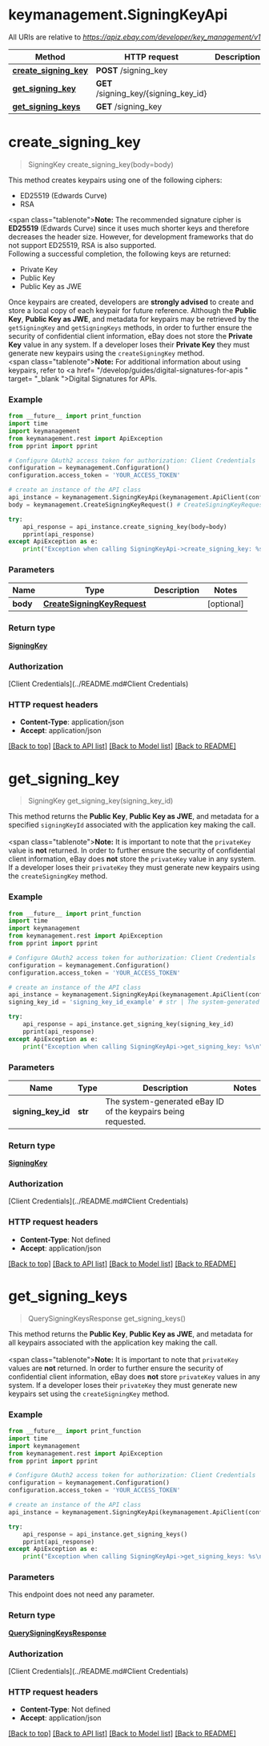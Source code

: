 # keymanagement.SigningKeyApi

All URIs are relative to *https://apiz.ebay.com/developer/key_management/v1*

Method | HTTP request | Description
------------- | ------------- | -------------
[**create_signing_key**](SigningKeyApi.md#create_signing_key) | **POST** /signing_key | 
[**get_signing_key**](SigningKeyApi.md#get_signing_key) | **GET** /signing_key/{signing_key_id} | 
[**get_signing_keys**](SigningKeyApi.md#get_signing_keys) | **GET** /signing_key | 


# **create_signing_key**
> SigningKey create_signing_key(body=body)



This method creates keypairs using one of the following ciphers:<ul><li>ED25519 (Edwards Curve)</li><li>RSA</li></ul><span class=\"tablenote\"><b>Note:</b> The recommended signature cipher is <b>ED25519</b> (Edwards Curve) since it uses much shorter keys and therefore decreases the header size. However, for development frameworks that do not support ED25519, RSA is also supported.</span><br/>Following a successful completion, the following keys are returned:<ul><li>Private Key</li><li>Public Key</li><li>Public Key as JWE</li></ul>Once keypairs are created, developers are <b>strongly advised</b> to create and store a local copy of each keypair for future reference. Although the <b>Public Key</b>, <b>Public Key as JWE</b>, and metadata for keypairs may be retrieved by the <code>getSigningKey</code> and <code>getSigningKeys</code> methods, in order to further ensure the security of confidential client information, eBay does not store the <b>Private Key</b> value in any system. If a developer loses their <b>Private Key</b> they must generate new keypairs using the <code>createSigningKey</code> method.<br/><span class=\"tablenote\"><b>Note:</b> For additional information about using keypairs, refer to <a href= \"/develop/guides/digital-signatures-for-apis \" target= \"_blank \">Digital Signatures for APIs</a>.</span>

### Example
```python
from __future__ import print_function
import time
import keymanagement
from keymanagement.rest import ApiException
from pprint import pprint

# Configure OAuth2 access token for authorization: Client Credentials
configuration = keymanagement.Configuration()
configuration.access_token = 'YOUR_ACCESS_TOKEN'

# create an instance of the API class
api_instance = keymanagement.SigningKeyApi(keymanagement.ApiClient(configuration))
body = keymanagement.CreateSigningKeyRequest() # CreateSigningKeyRequest |  (optional)

try:
    api_response = api_instance.create_signing_key(body=body)
    pprint(api_response)
except ApiException as e:
    print("Exception when calling SigningKeyApi->create_signing_key: %s\n" % e)
```

### Parameters

Name | Type | Description  | Notes
------------- | ------------- | ------------- | -------------
 **body** | [**CreateSigningKeyRequest**](CreateSigningKeyRequest.md)|  | [optional] 

### Return type

[**SigningKey**](SigningKey.md)

### Authorization

[Client Credentials](../README.md#Client Credentials)

### HTTP request headers

 - **Content-Type**: application/json
 - **Accept**: application/json

[[Back to top]](#) [[Back to API list]](../README.md#documentation-for-api-endpoints) [[Back to Model list]](../README.md#documentation-for-models) [[Back to README]](../README.md)

# **get_signing_key**
> SigningKey get_signing_key(signing_key_id)



This method returns the <b>Public Key</b>, <b>Public Key as JWE</b>, and metadata for a specified <code>signingKeyId</code> associated with the application key making the call.<br/><br/><span class=\"tablenote\"><b>Note:</b> It is important to note that the <code>privateKey</code> value is <b>not</b> returned. In order to further ensure the security of confidential client information, eBay does <b>not</b> store the <code>privateKey</code> value in any system. If a developer loses their <code>privateKey</code> they must generate new keypairs using the <code>createSigningKey</code> method.</span>

### Example
```python
from __future__ import print_function
import time
import keymanagement
from keymanagement.rest import ApiException
from pprint import pprint

# Configure OAuth2 access token for authorization: Client Credentials
configuration = keymanagement.Configuration()
configuration.access_token = 'YOUR_ACCESS_TOKEN'

# create an instance of the API class
api_instance = keymanagement.SigningKeyApi(keymanagement.ApiClient(configuration))
signing_key_id = 'signing_key_id_example' # str | The system-generated eBay ID of the keypairs being requested.

try:
    api_response = api_instance.get_signing_key(signing_key_id)
    pprint(api_response)
except ApiException as e:
    print("Exception when calling SigningKeyApi->get_signing_key: %s\n" % e)
```

### Parameters

Name | Type | Description  | Notes
------------- | ------------- | ------------- | -------------
 **signing_key_id** | **str**| The system-generated eBay ID of the keypairs being requested. | 

### Return type

[**SigningKey**](SigningKey.md)

### Authorization

[Client Credentials](../README.md#Client Credentials)

### HTTP request headers

 - **Content-Type**: Not defined
 - **Accept**: application/json

[[Back to top]](#) [[Back to API list]](../README.md#documentation-for-api-endpoints) [[Back to Model list]](../README.md#documentation-for-models) [[Back to README]](../README.md)

# **get_signing_keys**
> QuerySigningKeysResponse get_signing_keys()



This method returns the <b>Public Key</b>, <b>Public Key as JWE</b>, and metadata for all keypairs associated with the application key making the call.<br/><br/><span class=\"tablenote\"><b>Note:</b> It is important to note that <code>privateKey</code> values are <b>not</b> returned. In order to further ensure the security of confidential client information, eBay does <b>not</b> store <code>privateKey</code> values in any system. If a developer loses their <code>privateKey</code> they must generate new keypairs set using the <code>createSigningKey</code> method.</span>

### Example
```python
from __future__ import print_function
import time
import keymanagement
from keymanagement.rest import ApiException
from pprint import pprint

# Configure OAuth2 access token for authorization: Client Credentials
configuration = keymanagement.Configuration()
configuration.access_token = 'YOUR_ACCESS_TOKEN'

# create an instance of the API class
api_instance = keymanagement.SigningKeyApi(keymanagement.ApiClient(configuration))

try:
    api_response = api_instance.get_signing_keys()
    pprint(api_response)
except ApiException as e:
    print("Exception when calling SigningKeyApi->get_signing_keys: %s\n" % e)
```

### Parameters
This endpoint does not need any parameter.

### Return type

[**QuerySigningKeysResponse**](QuerySigningKeysResponse.md)

### Authorization

[Client Credentials](../README.md#Client Credentials)

### HTTP request headers

 - **Content-Type**: Not defined
 - **Accept**: application/json

[[Back to top]](#) [[Back to API list]](../README.md#documentation-for-api-endpoints) [[Back to Model list]](../README.md#documentation-for-models) [[Back to README]](../README.md)

